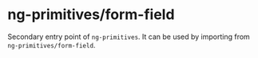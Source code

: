 # ng-primitives/form-field

Secondary entry point of `ng-primitives`. It can be used by importing from `ng-primitives/form-field`.
